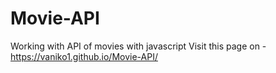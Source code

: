 # Movie-API
Working with API of movies with javascript
Visit this page on - https://vaniko1.github.io/Movie-API/
